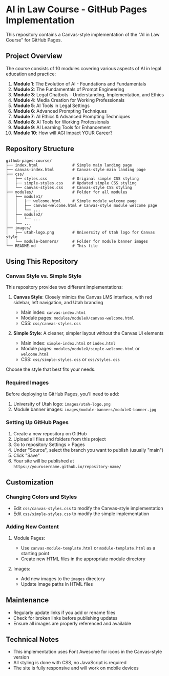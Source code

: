 # AI in Law Course - GitHub Pages Implementation

This repository contains a Canvas-style implementation of the "AI in Law Course" for GitHub Pages.

## Project Overview

The course consists of 10 modules covering various aspects of AI in legal education and practice:

1. **Module 1**: The Evolution of AI - Foundations and Fundamentals
2. **Module 2**: The Fundamentals of Prompt Engineering
3. **Module 3**: Legal Chatbots - Understanding, Implementation, and Ethics
4. **Module 4**: Media Creation for Working Professionals
5. **Module 5**: AI Tools in Legal Settings
6. **Module 6**: Advanced Prompting Techniques
7. **Module 7**: AI Ethics & Advanced Prompting Techniques
8. **Module 8**: AI Tools for Working Professionals
9. **Module 9**: AI Learning Tools for Enhancement
10. **Module 10**: How will AGI Impact YOUR Career?

## Repository Structure

```
github-pages-course/
├── index.html               # Simple main landing page
├── canvas-index.html        # Canvas-style main landing page
├── css/
│   ├── styles.css           # Original simple CSS styling
│   ├── simple-styles.css    # Updated simple CSS styling
│   └── canvas-styles.css    # Canvas-style CSS styling
├── modules/                 # Folder for all modules
│   ├── module1/            
│   │   ├── welcome.html     # Simple module welcome page
│   │   ├── canvas-welcome.html # Canvas-style module welcome page
│   │   └── ...
│   ├── module2/
│   │   └── ...
│   └── ...
├── images/
│   ├── utah-logo.png        # University of Utah logo for Canvas style
│   └── module-banners/      # Folder for module banner images
└── README.md                # This file
```

## Using This Repository

### Canvas Style vs. Simple Style

This repository provides two different implementations:

1. **Canvas Style**: Closely mimics the Canvas LMS interface, with red sidebar, left navigation, and Utah branding
   - Main index: `canvas-index.html`
   - Module pages: `modules/moduleX/canvas-welcome.html`
   - CSS: `css/canvas-styles.css`

2. **Simple Style**: A cleaner, simpler layout without the Canvas UI elements
   - Main index: `simple-index.html` or `index.html`
   - Module pages: `modules/moduleX/simple-welcome.html` or `welcome.html`
   - CSS: `css/simple-styles.css` or `css/styles.css`

Choose the style that best fits your needs.

### Required Images

Before deploying to GitHub Pages, you'll need to add:

1. University of Utah logo: `images/utah-logo.png`
2. Module banner images: `images/module-banners/moduleX-banner.jpg`

### Setting Up GitHub Pages

1. Create a new repository on GitHub
2. Upload all files and folders from this project
3. Go to repository Settings > Pages
4. Under "Source", select the branch you want to publish (usually "main")
5. Click "Save"
6. Your site will be published at `https://yourusername.github.io/repository-name/`

## Customization

### Changing Colors and Styles

- Edit `css/canvas-styles.css` to modify the Canvas-style implementation
- Edit `css/simple-styles.css` to modify the simple implementation

### Adding New Content

1. Module Pages:
   - Use `canvas-module-template.html` or `module-template.html` as a starting point
   - Create new HTML files in the appropriate module directory

2. Images:
   - Add new images to the `images` directory
   - Update image paths in HTML files

## Maintenance

- Regularly update links if you add or rename files
- Check for broken links before publishing updates
- Ensure all images are properly referenced and available

## Technical Notes

- This implementation uses Font Awesome for icons in the Canvas-style version
- All styling is done with CSS, no JavaScript is required
- The site is fully responsive and will work on mobile devices
